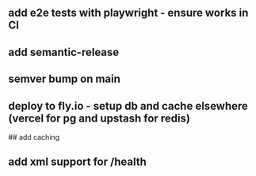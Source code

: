 ## add e2e tests with playwright - ensure works in CI

## add semantic-release

## semver bump on main

## deploy to fly.io - setup db and cache elsewhere (vercel for pg and upstash for redis)

## add caching

## add xml support for /health
